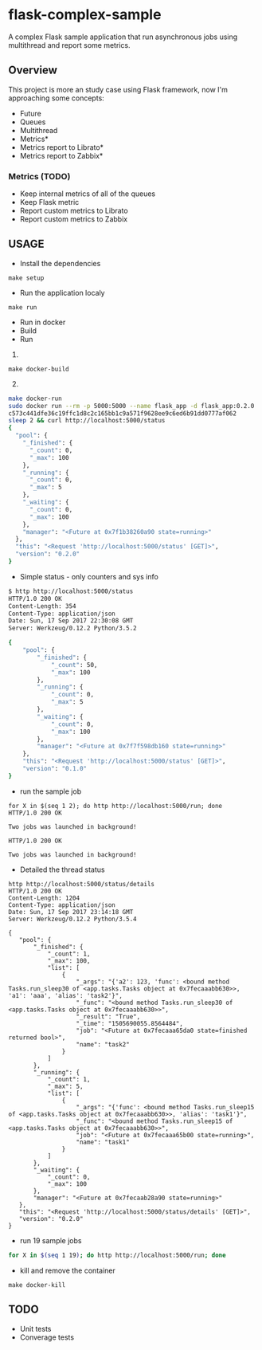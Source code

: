 # flask-complex-sample
A complex Flask sample application that run asynchronous jobs using multithread and report some metrics.

## Overview

This project is more an study case using Flask framework, now I'm approaching some concepts:
* Future
* Queues
* Multithread
* Metrics*
* Metrics report to Librato*
* Metrics report to Zabbix*

### Metrics (TODO)

* Keep internal metrics of all of the queues
* Keep Flask metric
* Report custom metrics to Librato
* Report custom metrics to Zabbix

## USAGE

* Install the dependencies

`make setup`

* Run the application localy

`make run`

* Run in docker
 * Build
 * Run

1)

`make docker-build`

2)

```bash
make docker-run
sudo docker run --rm -p 5000:5000 --name flask_app -d flask_app:0.2.0
c573c441dfe36c19ffc1d8c2c165bb1c9a571f9628ee9c6ed6b91dd0777af062
sleep 2 && curl http://localhost:5000/status
{
  "pool": {
    "_finished": {
      "_count": 0,
      "_max": 100
    },
    "_running": {
      "_count": 0,
      "_max": 5
    },
    "_waiting": {
      "_count": 0,
      "_max": 100
    },
    "manager": "<Future at 0x7f1b38260a90 state=running>"
  },
  "this": "<Request 'http://localhost:5000/status' [GET]>",
  "version": "0.2.0"
}

```

* Simple status - only counters and sys info

```bash
$ http http://localhost:5000/status
HTTP/1.0 200 OK
Content-Length: 354
Content-Type: application/json
Date: Sun, 17 Sep 2017 22:30:08 GMT
Server: Werkzeug/0.12.2 Python/3.5.2

{
    "pool": {
        "_finished": {
            "_count": 50,
            "_max": 100
        },
        "_running": {
            "_count": 0,
            "_max": 5
        },
        "_waiting": {
            "_count": 0,
            "_max": 100
        },
        "manager": "<Future at 0x7f7f598db160 state=running>"
    },
    "this": "<Request 'http://localhost:5000/status' [GET]>",
    "version": "0.1.0"
}
```

* run the sample job

```
for X in $(seq 1 2); do http http://localhost:5000/run; done
HTTP/1.0 200 OK

Two jobs was launched in background!

HTTP/1.0 200 OK

Two jobs was launched in background!
```

* Detailed the thread status

```
http http://localhost:5000/status/details
HTTP/1.0 200 OK
Content-Length: 1204
Content-Type: application/json
Date: Sun, 17 Sep 2017 23:14:18 GMT
Server: Werkzeug/0.12.2 Python/3.5.4

{
   "pool": {
       "_finished": {
           "_count": 1,
           "_max": 100,
           "list": [
               {
                   "_args": "{'a2': 123, 'func': <bound method Tasks.run_sleep30 of <app.tasks.Tasks object at 0x7fecaaabb630>>, 'a1': 'aaa', 'alias': 'task2'}",
                   "_func": "<bound method Tasks.run_sleep30 of <app.tasks.Tasks object at 0x7fecaaabb630>>",
                   "_result": "True",
                   "_time": "1505690055.8564484",
                   "job": "<Future at 0x7fecaaa65da0 state=finished returned bool>",
                   "name": "task2"
               }
           ]
       },
       "_running": {
           "_count": 1,
           "_max": 5,
           "list": [
               {
                   "_args": "{'func': <bound method Tasks.run_sleep15 of <app.tasks.Tasks object at 0x7fecaaabb630>>, 'alias': 'task1'}",
                   "_func": "<bound method Tasks.run_sleep15 of <app.tasks.Tasks object at 0x7fecaaabb630>>",
                   "job": "<Future at 0x7fecaaa65b00 state=running>",
                   "name": "task1"
               }
           ]
       },
       "_waiting": {
           "_count": 0,
           "_max": 100
       },
       "manager": "<Future at 0x7fecaab28a90 state=running>"
   },
   "this": "<Request 'http://localhost:5000/status/details' [GET]>",
   "version": "0.2.0"
}

```

* run 19 sample jobs

```bash
for X in $(seq 1 19); do http http://localhost:5000/run; done
```

* kill and remove the container

`make docker-kill`


## TODO

* Unit tests
* Converage tests
